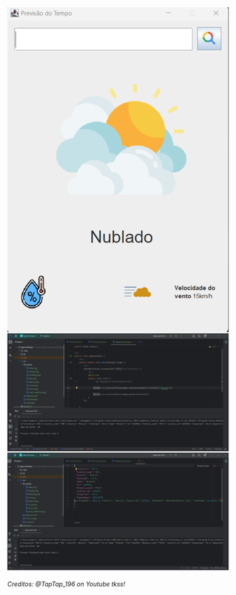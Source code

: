 <img src="imagem1.png" alt="Screenshot 1" />
<br>
<img src="imagem2.png" alt="Screenshot 2" />
<br>
<img src="imagem3.png" alt="Screenshot 3" />


###### Creditos: @TapTap_196 on Youtube tkss!